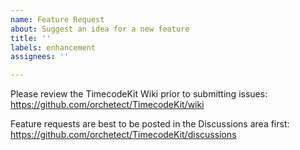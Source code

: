 ```yaml
---
name: Feature Request
about: Suggest an idea for a new feature
title: ''
labels: enhancement
assignees: ''

---
```


Please review the TimecodeKit Wiki prior to submitting issues:
https://github.com/orchetect/TimecodeKit/wiki

Feature requests are best to be posted in the Discussions area first:
https://github.com/orchetect/TimecodeKit/discussions
